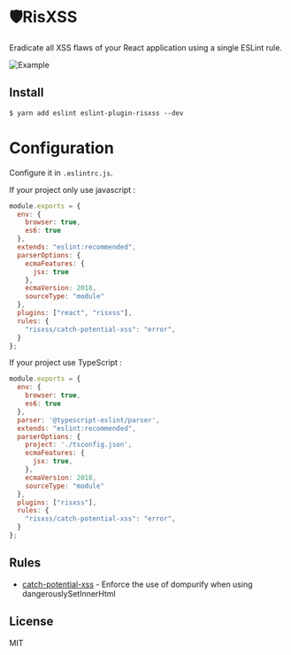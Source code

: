 # 🛡RisXSS

Eradicate all XSS flaws of your React application using a single ESLint rule.

![Example](https://media.giphy.com/media/kyF8BJQIlATkUNMpdk/giphy.gif)

## Install

```
$ yarn add eslint eslint-plugin-risxss --dev
```

# Configuration

Configure it in `.eslintrc.js`.

If your project only use javascript : 

```js
module.exports = {
  env: {
    browser: true,
    es6: true
  },
  extends: "eslint:recommended",
  parserOptions: {
    ecmaFeatures: {
      jsx: true
    },
    ecmaVersion: 2018,
    sourceType: "module"
  },
  plugins: ["react", "risxss"],
  rules: {
    "risxss/catch-potential-xss": "error",
  }
};
```

If your project use TypeScript :
```js
module.exports = {
  env: {
    browser: true,
    es6: true
  },
  parser: '@typescript-eslint/parser',
  extends: "eslint:recommended",
  parserOptions: {
    project: './tsconfig.json',
    ecmaFeatures: {
      jsx: true,
    },
    ecmaVersion: 2018,
    sourceType: "module"
  },
  plugins: ["risxss"],
  rules: {
    "risxss/catch-potential-xss": "error",
  }
};
```


## Rules

- [catch-potential-xss](docs/rules/catch-potential-xss.md) - Enforce the use of dompurify when using dangerouslySetInnerHtml

## License

MIT
